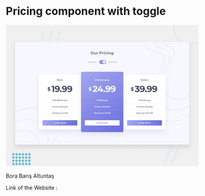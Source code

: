 # Pricing component with toggle

![Design preview](./design/desktop-preview.jpg)

Bora Barış Altuntaş

Link of the Website : 